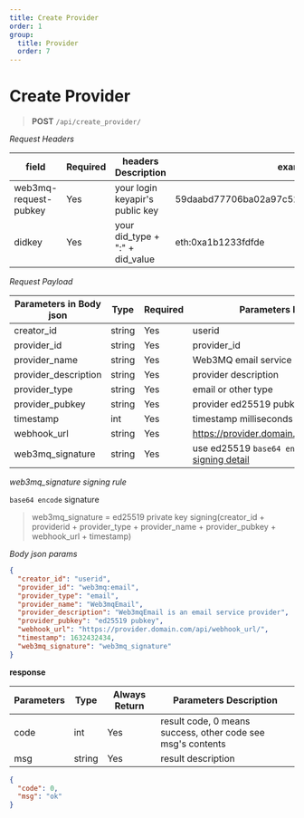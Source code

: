 ```yaml
---
title: Create Provider
order: 1
group:
  title: Provider
  order: 7
---
```


# Create Provider

> **POST** `/api/create_provider/`

_Request Headers_

| field                 | Required | headers Description             | example                                     |
| --------------------- | -------- | ------------------------------- | ------------------------------------------- |
| web3mq-request-pubkey | Yes      | your login keyapir's public key | 59daabd77706ba02a97c523513a2ceaed10e4275bd6 |
| didkey                | Yes      | your did_type + ":" + did_value | eth:0xa1b1233fdfde                          |

_Request Payload_

| Parameters in Body json | Type   | Required | Parameters Description                               |
| ----------------------- | ------ | -------- | ---------------------------------------------------- |
| creator_id              | string | Yes      | userid                                               |
| provider_id             | string | Yes      | provider_id                                          |
| provider_name           | string | Yes      | Web3MQ email service                                 |
| provider_description           | string | Yes      | provider description                               |
| provider_type           | string | Yes      | email or other type                                  |
| provider_pubkey         | string | Yes      | provider ed25519 pubkey                              |
| timestamp               | int    | Yes      | timestamp milliseconds                               |
| webhook_url             | string | Yes      | https://provider.domain.com/api/webhook_url/         |
| web3mq_signature        | string | Yes      | use ed25519 `base64 encode` signature [see signing detail](/docs/Ethos-API/signature) |

_web3mq_signature signing rule_

`base64 encode` signature

> web3mq_signature = ed25519 private key signing(creator_id + providerid + provider_type + provider_name + provider_pubkey + webhook_url + timestamp)

_Body json params_

```json
{
  "creator_id": "userid",
  "provider_id": "web3mq:email",
  "provider_type": "email",
  "provider_name": "Web3mqEmail",
  "provider_description": "Web3mqEmail is an email service provider",
  "provider_pubkey": "ed25519 pubkey",
  "webhook_url": "https://provider.domain.com/api/webhook_url/",
  "timestamp": 1632432434,
  "web3mq_signature": "web3mq_signature"
}
```

**response**

| Parameters | Type   | Always Return | Parameters Description                                      |
| ---------- | ------ | ------------- | ----------------------------------------------------------- |
| code       | int    | Yes           | result code, 0 means success, other code see msg's contents |
| msg        | string | Yes           | result description                                          |

```json
{
  "code": 0,
  "msg": "ok"
}
```
